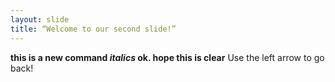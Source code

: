 ```yaml
---
layout: slide
title: “Welcome to our second slide!”
---
```

**this is a new command *italics* ok. hope this is clear**
Use the left arrow to go back!

